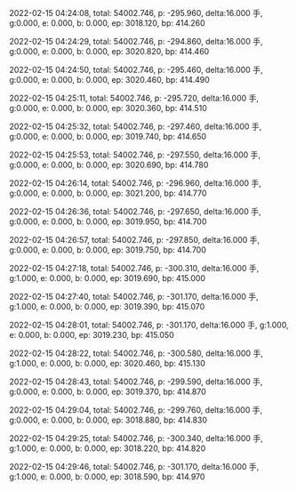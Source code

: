 2022-02-15 04:24:08, total: 54002.746, p: -295.960, delta:16.000 手, g:0.000, e: 0.000, b: 0.000, ep: 3018.120, bp: 414.260

2022-02-15 04:24:29, total: 54002.746, p: -294.860, delta:16.000 手, g:0.000, e: 0.000, b: 0.000, ep: 3020.820, bp: 414.460

2022-02-15 04:24:50, total: 54002.746, p: -295.460, delta:16.000 手, g:0.000, e: 0.000, b: 0.000, ep: 3020.460, bp: 414.490

2022-02-15 04:25:11, total: 54002.746, p: -295.720, delta:16.000 手, g:0.000, e: 0.000, b: 0.000, ep: 3020.360, bp: 414.510

2022-02-15 04:25:32, total: 54002.746, p: -297.460, delta:16.000 手, g:0.000, e: 0.000, b: 0.000, ep: 3019.740, bp: 414.650

2022-02-15 04:25:53, total: 54002.746, p: -297.550, delta:16.000 手, g:0.000, e: 0.000, b: 0.000, ep: 3020.690, bp: 414.780

2022-02-15 04:26:14, total: 54002.746, p: -296.960, delta:16.000 手, g:0.000, e: 0.000, b: 0.000, ep: 3021.200, bp: 414.770

2022-02-15 04:26:36, total: 54002.746, p: -297.650, delta:16.000 手, g:0.000, e: 0.000, b: 0.000, ep: 3019.950, bp: 414.700

2022-02-15 04:26:57, total: 54002.746, p: -297.850, delta:16.000 手, g:0.000, e: 0.000, b: 0.000, ep: 3019.750, bp: 414.700

2022-02-15 04:27:18, total: 54002.746, p: -300.310, delta:16.000 手, g:1.000, e: 0.000, b: 0.000, ep: 3019.690, bp: 415.000

2022-02-15 04:27:40, total: 54002.746, p: -301.170, delta:16.000 手, g:1.000, e: 0.000, b: 0.000, ep: 3019.390, bp: 415.070

2022-02-15 04:28:01, total: 54002.746, p: -301.170, delta:16.000 手, g:1.000, e: 0.000, b: 0.000, ep: 3019.230, bp: 415.050

2022-02-15 04:28:22, total: 54002.746, p: -300.580, delta:16.000 手, g:1.000, e: 0.000, b: 0.000, ep: 3020.460, bp: 415.130

2022-02-15 04:28:43, total: 54002.746, p: -299.590, delta:16.000 手, g:0.000, e: 0.000, b: 0.000, ep: 3019.370, bp: 414.870

2022-02-15 04:29:04, total: 54002.746, p: -299.760, delta:16.000 手, g:0.000, e: 0.000, b: 0.000, ep: 3018.880, bp: 414.830

2022-02-15 04:29:25, total: 54002.746, p: -300.340, delta:16.000 手, g:1.000, e: 0.000, b: 0.000, ep: 3018.220, bp: 414.820

2022-02-15 04:29:46, total: 54002.746, p: -301.170, delta:16.000 手, g:1.000, e: 0.000, b: 0.000, ep: 3018.590, bp: 414.970